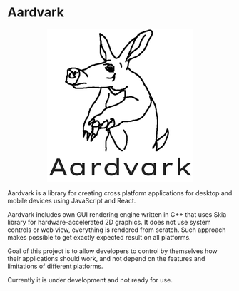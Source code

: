 # Aardvark

<p align="center">
  <img width="327" height="344" src="logo.png">
</p>

Aardvark is a library for creating cross platform applications for desktop and
mobile devices using JavaScript and React.

Aardvark includes own GUI rendering engine written in C++ that uses Skia library
for hardware-accelerated 2D graphics.
It does not use system controls or web view, everything is rendered from scratch.
Such approach makes possible to get exactly expected result on all platforms.

Goal of this project is to allow developers to control by themselves how their
applications should work, and not depend on the features and limitations of
different platforms.

Currently it is under development and not ready for use.
